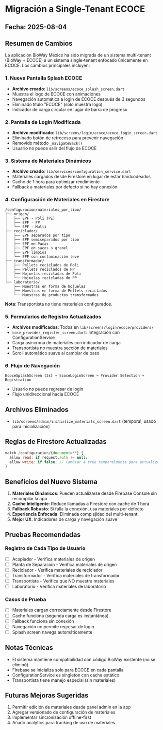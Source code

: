 # Migración a Single-Tenant ECOCE

## Fecha: 2025-08-04

## Resumen de Cambios

La aplicación BioWay México ha sido migrada de un sistema multi-tenant (BioWay + ECOCE) a un sistema single-tenant enfocado únicamente en ECOCE. Los cambios principales incluyen:

### 1. Nueva Pantalla Splash ECOCE
- **Archivo creado**: `lib/screens/ecoce_splash_screen.dart`
- Muestra el logo de ECOCE con animaciones
- Navegación automática a login de ECOCE después de 3 segundos
- Eliminado título "ECOCE" (solo muestra logo)
- Indicador de carga circular en lugar de barra de progreso

### 2. Pantalla de Login Modificada
- **Archivo modificado**: `lib/screens/login/ecoce/ecoce_login_screen.dart`
- Eliminado botón de retroceso para prevenir navegación
- Removido método `_navigateBack()`
- Usuario no puede salir del flujo de ECOCE

### 3. Sistema de Materiales Dinámicos
- **Archivo creado**: `lib/services/configuration_service.dart`
- Materiales cargados desde Firestore en lugar de estar hardcodeados
- Cache de 1 hora para optimizar rendimiento
- Fallback a materiales por defecto si no hay conexión

### 4. Configuración de Materiales en Firestore
```
/configuracion/materiales_por_tipo/
├── origen/
│   ├── EPF - Poli (PE)
│   ├── EPF - PP
│   └── EPF - Multi
├── reciclador/
│   ├── EPF separados por tipo
│   ├── EPF semiseparados por tipo
│   ├── EPF en Pacas
│   ├── EPF en sacos o granel
│   ├── EPF limpios
│   └── EPF con contaminación leve
├── transformador/
│   ├── Pellets reciclados de Poli
│   ├── Pellets reciclados de PP
│   ├── Hojuelas recicladas de Poli
│   └── Hojuelas recicladas de PP
└── laboratorio/
    ├── Muestras en forma de hojuelas
    ├── Muestras en forma de Pellets reciclados
    └── Muestras de productos transformados
```

**Nota**: Transportista no tiene materiales configurados.

### 5. Formularios de Registro Actualizados
- **Archivos modificados**: Todos en `lib/screens/login/ecoce/providers/`
- `base_provider_register_screen.dart`: Integración con ConfigurationService
- Carga asíncrona de materiales con indicador de carga
- Transportista no muestra sección de materiales
- Scroll automático suave al cambiar de paso

### 6. Flujo de Navegación
```
EcoceSplashScreen (3s) → EcoceLoginScreen → Provider Selection → Registration
```
- Usuario no puede regresar de login
- Flujo unidireccional hacia ECOCE

## Archivos Eliminados
- `lib/screens/admin/initialize_materials_screen.dart` (temporal, usado para inicialización)

## Reglas de Firestore Actualizadas
```javascript
match /configuracion/{document=**} {
  allow read: if request.auth != null;
  allow write: if false; // Cambiar a true temporalmente para actualizar materiales
}
```

## Beneficios del Nuevo Sistema

1. **Materiales Dinámicos**: Pueden actualizarse desde Firebase Console sin recompilar la app
2. **Cache Inteligente**: Reduce llamadas a Firestore con cache de 1 hora
3. **Fallback Robusto**: Si falla la conexión, usa materiales por defecto
4. **Experiencia Enfocada**: Eliminada complejidad del multi-tenant
5. **Mejor UX**: Indicadores de carga y navegación suave

## Pruebas Recomendadas

### Registro de Cada Tipo de Usuario
- [ ] Acopiador - Verifica materiales de origen
- [ ] Planta de Separación - Verifica materiales de origen
- [ ] Reciclador - Verifica materiales de reciclador
- [ ] Transformador - Verifica materiales de transformador
- [ ] Transportista - Verifica que NO muestra materiales
- [ ] Laboratorio - Verifica materiales de laboratorio

### Casos de Prueba
- [ ] Materiales cargan correctamente desde Firestore
- [ ] Cache funciona (segunda carga es instantánea)
- [ ] Fallback funciona sin conexión
- [ ] Navegación no permite regresar de login
- [ ] Splash screen navega automáticamente

## Notas Técnicas

- El sistema mantiene compatibilidad con código BioWay existente (no se eliminó)
- Firebase se inicializa solo para ECOCE en cada pantalla
- ConfigurationService es singleton con cache estático
- Transportista tiene manejo especial (sin materiales)

## Futuras Mejoras Sugeridas

1. Permitir edición de materiales desde panel admin en la app
2. Agregar versionado de configuración de materiales
3. Implementar sincronización offline-first
4. Añadir analytics para tracking de uso de materiales